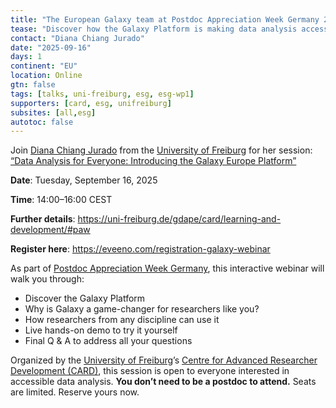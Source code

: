 ```yaml
---
title: "The European Galaxy team at Postdoc Appreciation Week Germany 2025 (Online event)"
tease: "Discover how the Galaxy Platform is making data analysis accessible to researchers from all backgrounds. Join a live demo and explore real-world use cases at our webinar during the Postdoc Appreciation Week 2025."
contact: "Diana Chiang Jurado"
date: "2025-09-16"
days: 1
continent: "EU"
location: Online
gtn: false
tags: [talks, uni-freiburg, esg, esg-wp1]
supporters: [card, esg, unifreiburg]
subsites: [all,esg]
autotoc: false
---
```

Join [Diana Chiang Jurado](https://github.com/dianichj) from the [University of Freiburg](https://uni-freiburg.de/en/) for her session: [“Data Analysis for Everyone: Introducing the Galaxy Europe Platform”](https://paw-germany-2025.sessionize.com/session/961767)

**Date**: Tuesday, September 16, 2025

**Time**: 14:00–16:00 CEST

**Further details**: <https://uni-freiburg.de/gdape/card/learning-and-development/#paw>

**Register here**: <https://eveeno.com/registration-galaxy-webinar>

As part of [Postdoc Appreciation Week Germany](https://paw-germany.de/), this interactive webinar will walk you through:

- Discover the Galaxy Platform
- Why is Galaxy a game-changer for researchers like you? 
- How researchers from any discipline can use it
- Live hands-on demo to try it yourself
- Final Q & A to address all your questions

Organized by the [University of Freiburg](https://uni-freiburg.de/en/)’s [Centre for Advanced Researcher Development (CARD)](https://uni-freiburg.de/gdape/card/), this session is open to everyone interested in accessible data analysis. **You don’t need to be a postdoc to attend.** Seats are limited. Reserve yours now.
